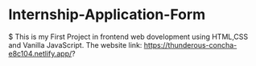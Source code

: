 # Internship-Application-Form
$ This is my First Project in frontend web dovelopment using HTML,CSS and Vanilla JavaScript. 
The website link:
https://thunderous-concha-e8c104.netlify.app/?